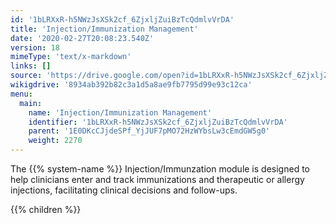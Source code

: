 ```yaml
---
id: '1bLRXxR-h5NWzJsXSk2cf_6ZjxljZuiBzTcQdmlvVrDA'
title: 'Injection/Immunization Management'
date: '2020-02-27T20:08:23.540Z'
version: 18
mimeType: 'text/x-markdown'
links: []
source: 'https://drive.google.com/open?id=1bLRXxR-h5NWzJsXSk2cf_6ZjxljZuiBzTcQdmlvVrDA'
wikigdrive: '8934ab392b82c3a1d5a8ae9fb7795d99e93c12ca'
menu:
  main:
    name: 'Injection/Immunization Management'
    identifier: '1bLRXxR-h5NWzJsXSk2cf_6ZjxljZuiBzTcQdmlvVrDA'
    parent: '1E0DKcCJjdeSPf_YjJUF7pMO72HzWYbsLw3cEmdGW5g0'
    weight: 2270
---
```





The {{% system-name %}} Injection/Immunzation module is designed to help clinicians enter and track immunizations and therapeutic or allergy injections, facilitating clinical decisions and follow-ups.



{{% children %}}




